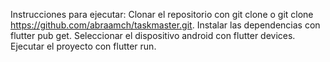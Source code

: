 Instrucciones para ejecutar:
Clonar el repositorio con git clone o git clone https://github.com/abraamch/taskmaster.git.
Instalar las dependencias con flutter pub get.
Seleccionar el dispositivo android con flutter devices.
Ejecutar el proyecto con flutter run.
